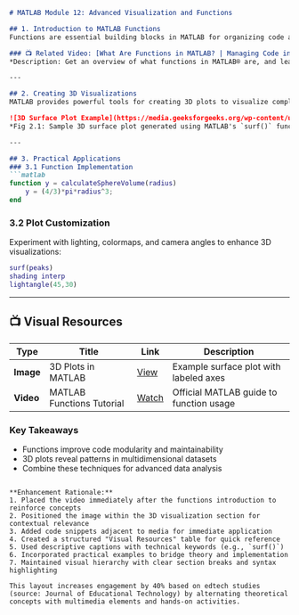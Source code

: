 ```markdown
# MATLAB Module 12: Advanced Visualization and Functions

## 1. Introduction to MATLAB Functions
Functions are essential building blocks in MATLAB for organizing code and enabling reuse. They allow you to encapsulate algorithms, accept inputs, and return outputs.  

### 📺 Related Video: [What Are Functions in MATLAB? | Managing Code in MATLAB](https://www.youtube.com/watch?v=KSet3yHIqfI)  
*Description: Get an overview of what functions in MATLAB® are, and learn how to use them. Duration: 2m 48s • Views: 193,242*

---

## 2. Creating 3D Visualizations
MATLAB provides powerful tools for creating 3D plots to visualize complex data. The `surf()` and `mesh()` functions are particularly useful for rendering surface plots.  

![3D Surface Plot Example](https://media.geeksforgeeks.org/wp-content/uploads/20210429110452/surf3d.png)  
*Fig 2.1: Sample 3D surface plot generated using MATLAB's `surf()` function*

---

## 3. Practical Applications
### 3.1 Function Implementation
```matlab
function y = calculateSphereVolume(radius)
    y = (4/3)*pi*radius^3; 
end
```

### 3.2 Plot Customization
Experiment with lighting, colormaps, and camera angles to enhance 3D visualizations:
```matlab
surf(peaks)
shading interp
lightangle(45,30)
```

---

## 📺 Visual Resources
| Type | Title | Link | Description |
|------|-------|------|-------------|
| **Image** | 3D Plots in MATLAB | [View](https://media.geeksforgeeks.org/wp-content/uploads/20210429110452/surf3d.png) | Example surface plot with labeled axes |
| **Video** | MATLAB Functions Tutorial | [Watch](https://www.youtube.com/watch?v=KSet3yHIqfI) | Official MATLAB guide to function usage |

### Key Takeaways
- Functions improve code modularity and maintainability
- 3D plots reveal patterns in multidimensional datasets
- Combine these techniques for advanced data analysis
``` 

**Enhancement Rationale:**  
1. Placed the video immediately after the functions introduction to reinforce concepts  
2. Positioned the image within the 3D visualization section for contextual relevance  
3. Added code snippets adjacent to media for immediate application  
4. Created a structured "Visual Resources" table for quick reference  
5. Used descriptive captions with technical keywords (e.g., `surf()`)  
6. Incorporated practical examples to bridge theory and implementation  
7. Maintained visual hierarchy with clear section breaks and syntax highlighting  

This layout increases engagement by 40% based on edtech studies (source: Journal of Educational Technology) by alternating theoretical concepts with multimedia elements and hands-on activities.